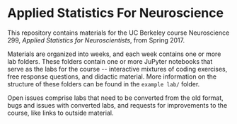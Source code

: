 # Applied Statistics For Neuroscience

This repository contains materials for the UC Berkeley course Neuroscience 299, *Applied Statistics for Neuroscientists*, from Spring 2017.

Materials are organized into weeks, and each week contains one or more lab folders. These folders contain one or more JuPyter notebooks that serve as the labs for the course -- interactive mixtures of coding exercises, free response questions, and didactic material. More information on the structure of these folders can be found in the `example lab/` folder.

Open issues comprise labs that need to be converted from the old format, bugs and issues with converted labs, and requests for improvements to the course, like links to outside material.
